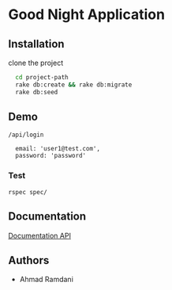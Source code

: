 
# Good Night Application




## Installation

clone the project

```bash
  cd project-path
  rake db:create && rake db:migrate
  rake db:seed
```
    
## Demo


`/api/login`
```  
  email: 'user1@test.com',
  password: 'password'
```

### Test

`rspec spec/`
## Documentation

[Documentation API](https://documenter.getpostman.com/view/14589370/2s93sc4sbK)


## Authors

- Ahmad Ramdani

